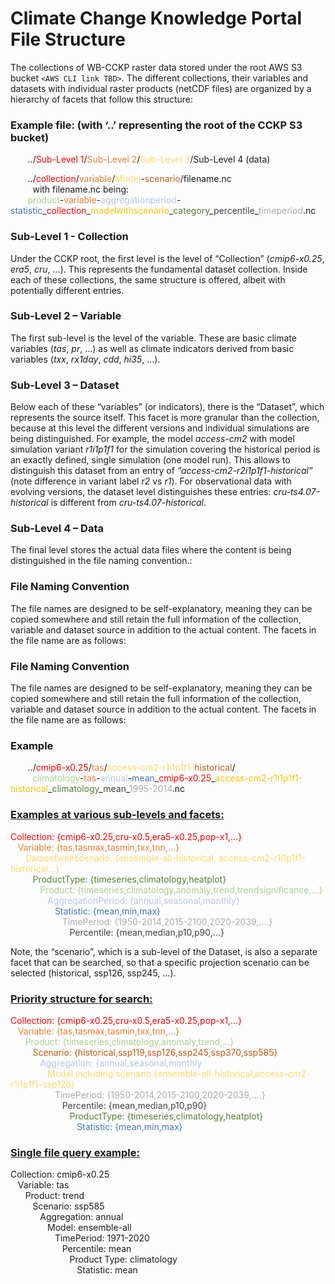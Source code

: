 
# Climate Change Knowledge Portal File Structure

The collections of WB-CCKP raster data stored under the root AWS S3 bucket `<AWS CLI link TBD>`.  The different collections, their variables and datasets with individual raster products (netCDF files) are organized by a hierarchy of facets that follow this structure:

### Example file: (with ‘..’ representing the root of the CCKP S3 bucket)

&nbsp;&nbsp;&nbsp;&nbsp;&nbsp;&nbsp; ../<font color='#FF0000'>Sub-Level 1</font>/<font color='#ED7D31'>Sub-Level 2</font>/<font color='#FFD966'>Sub-Level 3</font>/Sub-Level 4 (data)

&nbsp;&nbsp;&nbsp;&nbsp;&nbsp;&nbsp; ../<font color='#FF0000'>collection</font>/<font color='#ED7D31'>variable</font>/<font color='#FFD966'>Model</font>-<font color='#C45911'>scenario</font>/filename.nc<br/>
&nbsp;&nbsp;&nbsp;&nbsp;&nbsp;&nbsp;&nbsp;&nbsp; with filename.nc being:<br/>
&nbsp;&nbsp;&nbsp;&nbsp;&nbsp;&nbsp; <font color='#A8D08D'>product</font>-<font color='#ED7D31'>variable</font>-<font color='#B4C6E7'>aggregationperiod</font>-<font color='#4472C4'>statistic</font>\_<font color='#FF0000'>collection</font>\_<font color='#FFC000'>modelwithscenario</font>\_<font color='#538135'>category</font>\_<font color='#404040'>percentile</font>\_<font color='#AEAAAA'>timeperiod</font>.nc

### Sub-Level 1 - Collection

Under the CCKP root, the first level is the level of “Collection” (*cmip6-x0.25*, *era5*, *cru*, …). This represents the fundamental dataset collection. Inside each of these collections, the same structure is offered, albeit with potentially different entries.

### Sub-Level 2 – Variable

The first sub-level is the level of the variable. These are basic climate variables (*tas*, *pr*, …) as well as climate indicators derived from basic variables (*txx*, *rx1day*, *cdd*, *hi35*, …).

### Sub-Level 3 – Dataset

Below each of these “variables” (or indicators), there is the “Dataset”, which represents the source itself. This facet is more granular than the collection, because at this level the different versions and individual simulations are being distinguished. For example, the model *access-cm2* with model simulation variant *r1i1p1f1* for the simulation covering the historical period is an exactly defined, single simulation (one model run). This allows to distinguish this dataset from an entry of *“access-cm2-r2i1p1f1-historical”* (note difference in variant label *r2* vs *r1*). For observational data with evolving versions, the dataset level distinguishes these entries: *cru-ts4.07-historical* is different from *cru-ts4.07-historical*.

### Sub-Level 4 – Data

The final level stores the actual data files where the content is being distinguished in the file naming convention.:

### File Naming Convention

The file names are designed to be self-explanatory, meaning they can be copied somewhere and still retain the full information of the collection, variable and dataset source in addition to the actual content. The facets in the file name are as follows:

### File Naming Convention

The file names are designed to be self-explanatory, meaning they can be copied somewhere and still retain the full information of the collection, variable and dataset source in addition to the actual content. The facets in the file name are as follows:

### Example

&nbsp;&nbsp;&nbsp;&nbsp;&nbsp;&nbsp; ../<font color='#FF0000'>cmip6-x0.25</font>/<font color='#ED7D31'>tas</font>/<font color='#FFD966'>access-cm2-r1i1p1f1-</font><font color='#C45911'>historical</font>/<br/>
&nbsp;&nbsp;&nbsp;&nbsp;&nbsp;&nbsp;&nbsp;&nbsp; <font color='#A8D08D'>climatology</font>-<font color='#ED7D31'>tas</font>-<font color='#B4C6E7'>annual</font>-<font color='#4472C4'>mean</font>\_<font color='#FF0000'>cmip6-x0.25</font>\_<font color='#FFC000'>access-cm2-r1i1p1f1-historical</font>\_<font color='#538135'>climatology</font>\_<font color='#404040'>mean</font>\_<font color='#AEAAAA'>1995-2014</font>.nc

### <ins> Examples at various sub-levels and facets: </ins>

<font color='#FF0000'>Collection: {cmip6-x0.25,cru-x0.5,era5-x0.25,pop-x1,…}</font><br/>
&nbsp;&nbsp;&nbsp;<font color='#ED7D31'>Variable: {tas,tasmax,tasmin,txx,tnn,…}</font><br/>
&nbsp;&nbsp;&nbsp;&nbsp;&nbsp;&nbsp;<font color='#FFD966'>Datasetwithscenario: {ensemble-all-historical, access-cm2-r1i1p1f1-historical…}</font><br/>
&nbsp;&nbsp;&nbsp;&nbsp;&nbsp;&nbsp;&nbsp;&nbsp;&nbsp;<font color='#538135'>ProductType: {timeseries,climatology,heatplot}</font><br/>
&nbsp;&nbsp;&nbsp;&nbsp;&nbsp;&nbsp;&nbsp;&nbsp;&nbsp;&nbsp;&nbsp;&nbsp;<font color='#A8D08D'>Product: {timeseries,climatology,anomaly,trend,trendsignificance,…}</font><br/>
&nbsp;&nbsp;&nbsp;&nbsp;&nbsp;&nbsp;&nbsp;&nbsp;&nbsp;&nbsp;&nbsp;&nbsp;&nbsp;&nbsp;&nbsp;<font color='#B4C6E7'>AggregationPeriod: {annual,seasonal,monthly}</font><br/>
&nbsp;&nbsp;&nbsp;&nbsp;&nbsp;&nbsp;&nbsp;&nbsp;&nbsp;&nbsp;&nbsp;&nbsp;&nbsp;&nbsp;&nbsp;&nbsp;&nbsp;&nbsp;<font color='#4472C4'>Statistic: {mean,min,max}</font><br/>
&nbsp;&nbsp;&nbsp;&nbsp;&nbsp;&nbsp;&nbsp;&nbsp;&nbsp;&nbsp;&nbsp;&nbsp;&nbsp;&nbsp;&nbsp;&nbsp;&nbsp;&nbsp;&nbsp;&nbsp;&nbsp;<font color='#AEAAAA'>TimePeriod: {1950-2014,2015-2100,2020-2039,….}</font><br/>
&nbsp;&nbsp;&nbsp;&nbsp;&nbsp;&nbsp;&nbsp;&nbsp;&nbsp;&nbsp;&nbsp;&nbsp;&nbsp;&nbsp;&nbsp;&nbsp;&nbsp;&nbsp;&nbsp;&nbsp;&nbsp;&nbsp;&nbsp;&nbsp;<font color='#404040'>Percentile: {mean,median,p10,p90,…}</font><br/>

Note, the “scenario”, which is a sub-level of the Dataset, is also a separate facet that can be searched, so that a specific projection scenario can be selected (historical, ssp126, ssp245, …).

### <ins> Priority structure for search: </ins>

<font color='#FF0000'>Collection: {cmip6-x0.25,cru-x0.5,era5-x0.25,pop-x1,…}</font><br/>
&nbsp;&nbsp;&nbsp;<font color='#ED7D31'>Variable: {tas,tasmax,tasmin,txx,tnn,…}</font><br/>
&nbsp;&nbsp;&nbsp;&nbsp;&nbsp;&nbsp;<font color='#A8D08D'>Product: {timeseries,climatology,anomaly,trend,…}</font><br/>
&nbsp;&nbsp;&nbsp;&nbsp;&nbsp;&nbsp;&nbsp;&nbsp;&nbsp;<font color='#C45911'>Scenario: {historical,ssp119,ssp126,ssp245,ssp370,ssp585}</font><br/>
&nbsp;&nbsp;&nbsp;&nbsp;&nbsp;&nbsp;&nbsp;&nbsp;&nbsp;&nbsp;&nbsp;&nbsp;<font color='#B4C6E7'>Aggregation: {annual,seasonal,monthly</font><br/>
&nbsp;&nbsp;&nbsp;&nbsp;&nbsp;&nbsp;&nbsp;&nbsp;&nbsp;&nbsp;&nbsp;&nbsp;&nbsp;&nbsp;&nbsp;<font color='#FFD966'>Model including scenario {ensemble-all-historical,access-cm2-r1i1p1f1-ssp126}</font><br/>
&nbsp;&nbsp;&nbsp;&nbsp;&nbsp;&nbsp;&nbsp;&nbsp;&nbsp;&nbsp;&nbsp;&nbsp;&nbsp;&nbsp;&nbsp;&nbsp;&nbsp;&nbsp;<font color='#AEAAAA'>TimePeriod: {1950-2014,2015-2100,2020-2039,….}</font><br/>
&nbsp;&nbsp;&nbsp;&nbsp;&nbsp;&nbsp;&nbsp;&nbsp;&nbsp;&nbsp;&nbsp;&nbsp;&nbsp;&nbsp;&nbsp;&nbsp;&nbsp;&nbsp;&nbsp;&nbsp;&nbsp;<font color='#404040'>Percentile: {mean,median,p10,p90}</font><br/>
&nbsp;&nbsp;&nbsp;&nbsp;&nbsp;&nbsp;&nbsp;&nbsp;&nbsp;&nbsp;&nbsp;&nbsp;&nbsp;&nbsp;&nbsp;&nbsp;&nbsp;&nbsp;&nbsp;&nbsp;&nbsp;&nbsp;&nbsp;&nbsp;<font color='#538135'>ProductType: {timeseries,climatology,heatplot}</font><br/>
&nbsp;&nbsp;&nbsp;&nbsp;&nbsp;&nbsp;&nbsp;&nbsp;&nbsp;&nbsp;&nbsp;&nbsp;&nbsp;&nbsp;&nbsp;&nbsp;&nbsp;&nbsp;&nbsp;&nbsp;&nbsp;&nbsp;&nbsp;&nbsp;&nbsp;&nbsp;&nbsp;<font color='#4472C4'>Statistic: {mean,min,max}</font><br/>

### <ins> Single file query example: </ins>

Collection: cmip6-x0.25<br/>
&nbsp;&nbsp;&nbsp;Variable: tas<br/>
&nbsp;&nbsp;&nbsp;&nbsp;&nbsp;&nbsp;Product: trend<br/>
&nbsp;&nbsp;&nbsp;&nbsp;&nbsp;&nbsp;&nbsp;&nbsp;&nbsp;Scenario: ssp585<br/>
&nbsp;&nbsp;&nbsp;&nbsp;&nbsp;&nbsp;&nbsp;&nbsp;&nbsp;&nbsp;&nbsp;&nbsp;Aggregation: annual<br/>
&nbsp;&nbsp;&nbsp;&nbsp;&nbsp;&nbsp;&nbsp;&nbsp;&nbsp;&nbsp;&nbsp;&nbsp;&nbsp;&nbsp;&nbsp;Model: ensemble-all<br/>
&nbsp;&nbsp;&nbsp;&nbsp;&nbsp;&nbsp;&nbsp;&nbsp;&nbsp;&nbsp;&nbsp;&nbsp;&nbsp;&nbsp;&nbsp;&nbsp;&nbsp;&nbsp;TimePeriod: 1971-2020<br/>
&nbsp;&nbsp;&nbsp;&nbsp;&nbsp;&nbsp;&nbsp;&nbsp;&nbsp;&nbsp;&nbsp;&nbsp;&nbsp;&nbsp;&nbsp;&nbsp;&nbsp;&nbsp;&nbsp;&nbsp;&nbsp;Percentile: mean<br/>
&nbsp;&nbsp;&nbsp;&nbsp;&nbsp;&nbsp;&nbsp;&nbsp;&nbsp;&nbsp;&nbsp;&nbsp;&nbsp;&nbsp;&nbsp;&nbsp;&nbsp;&nbsp;&nbsp;&nbsp;&nbsp;&nbsp;&nbsp;&nbsp;Product Type: climatology<br/>
&nbsp;&nbsp;&nbsp;&nbsp;&nbsp;&nbsp;&nbsp;&nbsp;&nbsp;&nbsp;&nbsp;&nbsp;&nbsp;&nbsp;&nbsp;&nbsp;&nbsp;&nbsp;&nbsp;&nbsp;&nbsp;&nbsp;&nbsp;&nbsp;&nbsp;&nbsp;&nbsp;Statistic: mean<br/>
